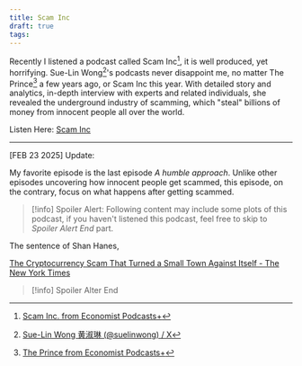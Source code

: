 ```yaml
---
title: Scam Inc
draft: true
tags:
---
```

Recently I listened a podcast called Scam Inc[^1], it is well produced, yet horrifying. Sue-Lin Wong[^2]'s podcasts never disappoint me, no matter The Prince[^3] a few years ago, or Scam Inc this year. With detailed story and analytics, in-depth interview with experts and related individuals, she revealed the underground industry of scamming, which "steal" billions of money from innocent people all over the world.

Listen Here: [Scam Inc](https://www.economist.com/audio/podcasts/scam-inc)

***
[FEB 23 2025] Update:

My favorite episode is the last episode *A humble approach*. Unlike other episodes uncovering how innocent people get scammed, this episode, on the contrary, focus on what happens after getting scammed.

> [!info] Spoiler Alert: Following content may include some plots of this podcast, if you haven't listened this podcast, feel free to skip to *Spoiler Alert End* part.

The sentence of Shan Hanes, 



[The Cryptocurrency Scam That Turned a Small Town Against Itself - The New York Times](https://www.nytimes.com/2025/02/19/magazine/cryptocurrency-scam-kansas-heartland-bank.html)





>[!info] Spoiler Alter End

[^1]: [Scam Inc. from Economist Podcasts+](https://www.economist.com/audio/podcasts/scam-inc)
[^2]: [Sue-Lin Wong 黄淑琳 (@suelinwong) / X](https://x.com/suelinwong)
[^3]: [The Prince from Economist Podcasts+](https://www.economist.com/audio/podcasts/the-prince)
